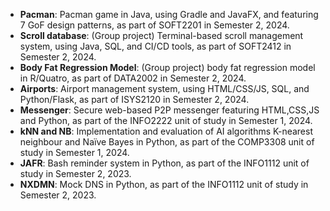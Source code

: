 -   **Pacman**: Pacman game in Java, using Gradle and JavaFX, and featuring 7 GoF design patterns, as part of SOFT2201 in Semester 2, 2024.
-   **Scroll database**: (Group project) Terminal-based scroll management system, using Java, SQL, and CI/CD tools, as part of SOFT2412 in Semester 2, 2024.
-   **Body Fat Regression Model**: (Group project) body fat regression model in R/Quatro, as part of DATA2002 in Semester 2, 2024.
-   **Airports**: Airport management system, using HTML/CSS/JS, SQL, and Python/Flask, as part of ISYS2120 in Semester 2, 2024.
-   **Messenger**: Secure web-based P2P messenger featuring HTML,CSS,JS and Python, as part of the INFO2222 unit of study in Semester 1, 2024.
-   **kNN and NB**: Implementation and evaluation of AI algorithms K-nearest neighbour and Naïve Bayes in Python, as part of the COMP3308 unit of study in Semester 1, 2024.
-   **JAFR**: Bash reminder system in Python, as part of the INFO1112 unit of study in Semester 2, 2023.
-   **NXDMN**: Mock DNS in Python, as part of the INFO1112 unit of study in Semester 2, 2023.
